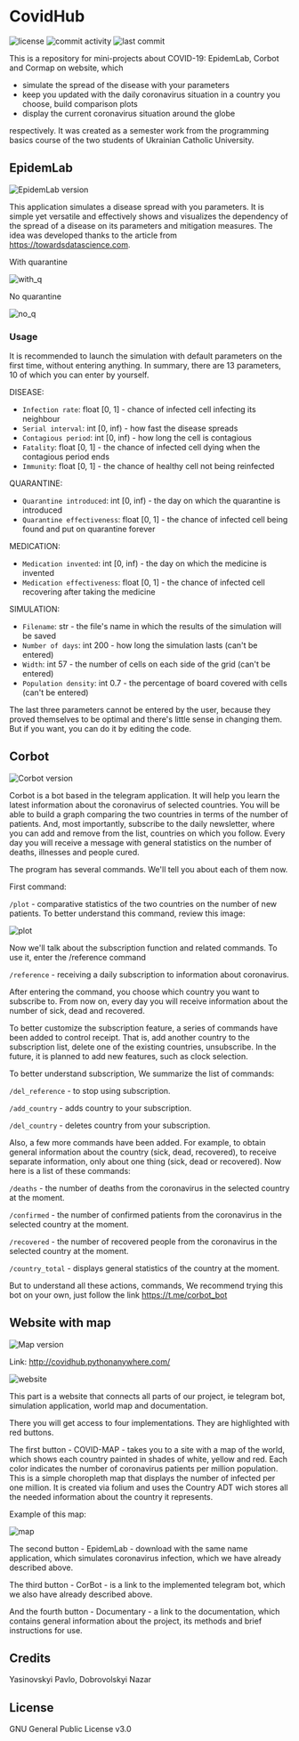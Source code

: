 # CovidHub

![license](https://img.shields.io/github/license/kenticent9/corbot_ua) ![commit activity](https://img.shields.io/github/commit-activity/m/kenticent9/corbot_ua) ![last commit](https://img.shields.io/github/last-commit/kenticent9/corbot_ua)

This is a repository for mini-projects about COVID-19: EpidemLab, Corbot and Cormap on website, which 
* simulate the spread of the disease with your parameters
* keep you updated with the daily coronavirus situation in a country you choose, build comparison plots
* display the current coronavirus situation around the globe 

respectively. It was created as a semester work from the programming basics course of the two students of Ukrainian Catholic University.

## EpidemLab

![EpidemLab version](https://img.shields.io/badge/version-1.0-informational)

This application simulates a disease spread with you parameters. It is simple yet versatile and effectively shows and visualizes the dependency of the spread of a disease on its parameters and mitigation measures. The idea was developed thanks to the article from https://towardsdatascience.com.

With quarantine

![with_q](https://github.com/kenticent9/corbot_ua/blob/master/images/with_q.gif)

No quarantine

![no_q](https://github.com/kenticent9/corbot_ua/blob/master/images/no_q.gif)

### Usage

It is recommended to launch the simulation with default parameters on the first time, without entering anything. In summary, there are 13 parameters, 10 of which you can enter by yourself.

DISEASE:
* ```Infection rate```: float [0, 1] - chance of infected cell infecting its neighbour
* ```Serial interval```: int [0, inf) - how fast the disease spreads
* ```Contagious period```: int [0, inf) - how long the cell is contagious
* ```Fatality```: float [0, 1] - the chance of infected cell dying when the contagious period ends
* ```Immunity```: float [0, 1] - the chance of healthy cell not being reinfected

QUARANTINE:
* ```Quarantine introduced```: int [0, inf) - the day on which the quarantine is introduced
* ```Quarantine effectiveness```: float [0, 1] - the chance of infected cell being found and put on quarantine forever

MEDICATION:
* ```Medication invented```: int [0, inf) - the day on which the medicine is invented
* ```Medication effectiveness```: float [0, 1] - the chance of infected cell recovering after taking the medicine

SIMULATION:
* ```Filename```: str - the file's name in which the results of the simulation will be saved
* ```Number of days```: int 200 - how long the simulation lasts (can't be entered)
* ```Width```: int 57 - the number of cells on each side of the grid (can't be entered)
* ```Population density```: int 0.7 - the percentage of board covered with cells (can't be entered)

The last three parameters cannot be entered by the user, because they proved themselves to be optimal and there's little sense in changing them. But if you want, you can do it by editing the code.

## Corbot

![Corbot version](https://img.shields.io/badge/version-1.0-informational)

Corbot is a bot based in the telegram application. It will help you learn the latest information about the coronavirus of selected countries. You will be able to build a graph comparing the two countries in terms of the number of patients. And, most importantly, subscribe to the daily newsletter, where you can add and remove from the list, countries on which you follow. Every day you will receive a message with general statistics on the number of deaths, illnesses and people cured. 

The program has several commands. We'll tell you about each of them now.

First command:

```/plot``` - comparative statistics of the two countries on the number of new patients.
To better understand this command, review this image:

![plot](https://github.com/kenticent9/corbot_ua/blob/master/images/bot.png)

Now we'll talk about the subscription function and related commands. To use it, enter the /reference command

```/reference``` - receiving a daily subscription to information about coronavirus. 

After entering the command, you choose which country you want to subscribe to. From now on, every day you will receive information about the number of sick, dead and recovered.

To better customize the subscription feature, a series of commands have been added to control receipt. That is, add another country to the subscription list, delete one of the existing countries, unsubscribe. In the future, it is planned to add new features, such as clock selection.

To better understand subscription, We summarize the list of commands:

```/del_reference``` - to stop using subscription.

```/add_country``` - adds country to your subscription.

```/del_country``` - deletes country from your subscription.

Also, a few more commands have been added. For example, to obtain general information about the country (sick, dead, recovered), to receive separate information, only about one thing (sick, dead or recovered). Now here is a list of these commands:

```/deaths``` - the number of deaths from the coronavirus in the selected country at the moment.

```/confirmed``` - the number of confirmed patients from the coronavirus in the selected country at the moment.

```/recovered``` - the number of recovered people from the coronavirus in the selected country at the moment.

```/country_total``` - displays general statistics of the country at the moment.

But to understand all these actions, commands, We recommend trying this bot on your own, just follow the link https://t.me/corbot_bot

## Website with map

![Map version](https://img.shields.io/badge/version-1.1-informational)

Link: http://covidhub.pythonanywhere.com/

![website](https://github.com/kenticent9/corbot_ua/blob/master/images/website_view.png)

This part is a website that connects all parts of our project, ie telegram bot, simulation application, world map and documentation.

There you will get access to four implementations. They are highlighted with red buttons.

The first button - COVID-MAP - takes you to a site with a map of the world, which shows each country painted in shades of white, yellow and red. Each color indicates the number of coronavirus patients per million population. This is a simple choropleth map that displays the number of infected per one million. It is created via folium and uses the Country ADT wich stores all the needed information about the country it represents.

Example of this map:

![map](https://github.com/kenticent9/corbot_ua/blob/master/images/map.png)

The second button - EpidemLab - download with the same name application, which simulates coronavirus infection, which we have already described above.

The third button - CorBot - is a link to the implemented telegram bot, which we also have already described above.

And the fourth button - Documentary - a link to the documentation, which contains general information about the project, its methods and brief instructions for use.

## Credits

Yasinovskyi Pavlo, Dobrovolskyi Nazar

## License

GNU General Public License v3.0
